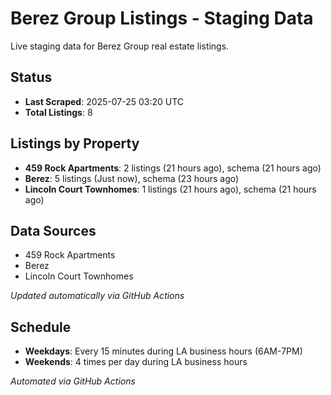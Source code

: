# Berez Group Listings - Staging Data

Live staging data for Berez Group real estate listings.

## Status

- **Last Scraped**: 2025-07-25 03:20 UTC
- **Total Listings**: 8

## Listings by Property

- **459 Rock Apartments**: 2 listings (21 hours ago), schema (21 hours ago)
- **Berez**: 5 listings (Just now), schema (23 hours ago)
- **Lincoln Court Townhomes**: 1 listings (21 hours ago), schema (21 hours ago)

## Data Sources

- 459 Rock Apartments
- Berez
- Lincoln Court Townhomes

*Updated automatically via GitHub Actions*

## Schedule

- **Weekdays**: Every 15 minutes during LA business hours (6AM-7PM)
- **Weekends**: 4 times per day during LA business hours

*Automated via GitHub Actions*
